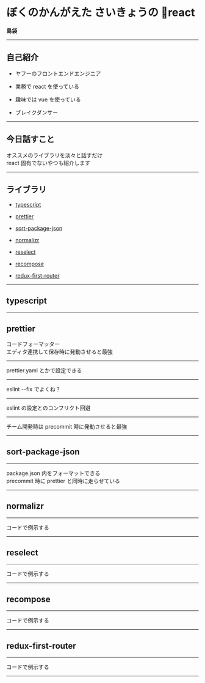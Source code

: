 # ぼくのかんがえた さいきょうの react

**島袋**

---

## 自己紹介

* ヤフーのフロントエンドエンジニア

* 業務で react を使っている

* 趣味では vue を使っている

* ブレイクダンサー

---

## 今日話すこと

オススメのライブラリを淡々と話すだけ  
react 固有でないやつも紹介します

---

## ライブラリ

* [typescript](https://www.typescriptlang.org/)

* [prettier](https://prettier.io/)

* [sort-package-json](https://github.com/keithamus/sort-package-json)

* [normalizr](https://github.com/paularmstrong/normalizr)

* [reselect](https://github.com/reactjs/reselect)

* [recompose](https://github.com/acdlite/recompose)

* [redux-first-router](https://github.com/faceyspacey/redux-first-router)

---

## typescript

---

## prettier

コードフォーマッター  
エディタ連携して保存時に発動させると最強

---

prettier.yaml とかで設定できる

---

eslint --fix でよくね？

---

eslint の設定とのコンフリクト回避

---

チーム開発時は precommit 時に発動させると最強

---

## sort-package-json

---

package.json 内をフォーマットできる  
precommit 時に prettier と同時に走らせている

---

## normalizr

---

コードで例示する

---

## reselect

---

コードで例示する

---

## recompose

---

コードで例示する

---

## redux-first-router

---

コードで例示する

---
